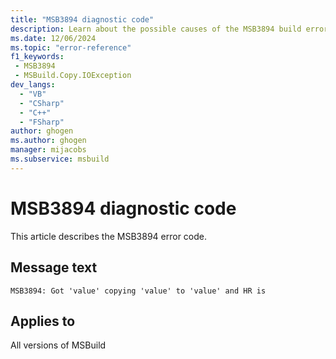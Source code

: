 ```yaml
---
title: "MSB3894 diagnostic code"
description: Learn about the possible causes of the MSB3894 build error, and get troubleshooting tips.
ms.date: 12/06/2024
ms.topic: "error-reference"
f1_keywords:
 - MSB3894
 - MSBuild.Copy.IOException
dev_langs:
  - "VB"
  - "CSharp"
  - "C++"
  - "FSharp"
author: ghogen
ms.author: ghogen
manager: mijacobs
ms.subservice: msbuild
---
```


# MSB3894 diagnostic code

<!-- :::ErrorDefinitionDescription::: -->
<!-- :::editable-content name="introDescription"::: -->
This article describes the MSB3894 error code.
<!-- :::editable-content-end::: -->

## Message text

`MSB3894: Got 'value' copying 'value' to 'value' and HR is`

<!-- :::editable-content name="postOutputDescription"::: -->
<!--
{StrBegin="MSB3894: "} LOCALIZATION: {0} is exception.ToString(), {1} and {2} are paths, {3} is a number")
-->
<!-- :::editable-content-end::: -->
<!-- :::ErrorDefinitionDescription-end::: -->

## Applies to

All versions of MSBuild
